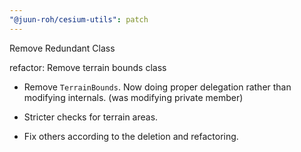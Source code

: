```yaml
---
"@juun-roh/cesium-utils": patch
---
```


Remove Redundant Class

refactor: Remove terrain bounds class

* Remove `TerrainBounds`.
Now doing proper delegation rather than modifying internals. (was modifying private member)  

* Stricter checks for terrain areas.

* Fix others according to the deletion and refactoring.
